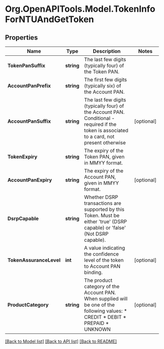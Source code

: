 # Org.OpenAPITools.Model.TokenInfoForNTUAndGetToken

## Properties

Name | Type | Description | Notes
------------ | ------------- | ------------- | -------------
**TokenPanSuffix** | **string** | The last few digits (typically four) of the Token PAN.  | 
**AccountPanPrefix** | **string** | The first few digits (typically six) of the Account PAN.  | 
**AccountPanSuffix** | **string** | The last few digits (typically four) of the Account PAN. Conditional - required if the token is associated to a card, not present otherwise  | [optional] 
**TokenExpiry** | **string** | The expiry of the Token PAN, given in MMYY format.  | 
**AccountPanExpiry** | **string** | The expiry of the Account PAN, given in MMYY format.  | [optional] 
**DsrpCapable** | **string** | Whether DSRP transactions are supported by this Token. Must be either &#39;true&#39; (DSRP capable) or &#39;false&#39; (Not DSRP capable).  | 
**TokenAssuranceLevel** | **int** | A value indicating the confidence level of the token to Account PAN binding.  | [optional] 
**ProductCategory** | **string** | The product category of the Account PAN. When supplied will be one of the following values:    * CREDIT   * DEBIT   * PREPAID   * UNKNOWN  | [optional] 

[[Back to Model list]](../README.md#documentation-for-models) [[Back to API list]](../README.md#documentation-for-api-endpoints) [[Back to README]](../README.md)

